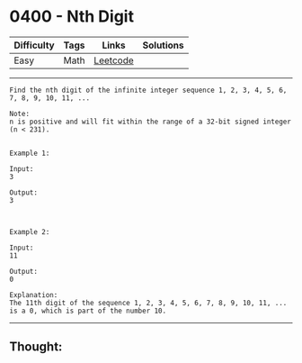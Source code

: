 # 0400 - Nth Digit

Difficulty  | Tags | Links | Solutions
----------- | ---- | ----- | -----
Easy | Math | [Leetcode](https://leetcode.com/problems/nth-digit/description/) |


-----------

```
Find the nth digit of the infinite integer sequence 1, 2, 3, 4, 5, 6, 7, 8, 9, 10, 11, ... 

Note:
n is positive and will fit within the range of a 32-bit signed integer (n < 231).


Example 1:

Input:
3

Output:
3



Example 2:

Input:
11

Output:
0

Explanation:
The 11th digit of the sequence 1, 2, 3, 4, 5, 6, 7, 8, 9, 10, 11, ... is a 0, which is part of the number 10.
```

-----------

## Thought:
